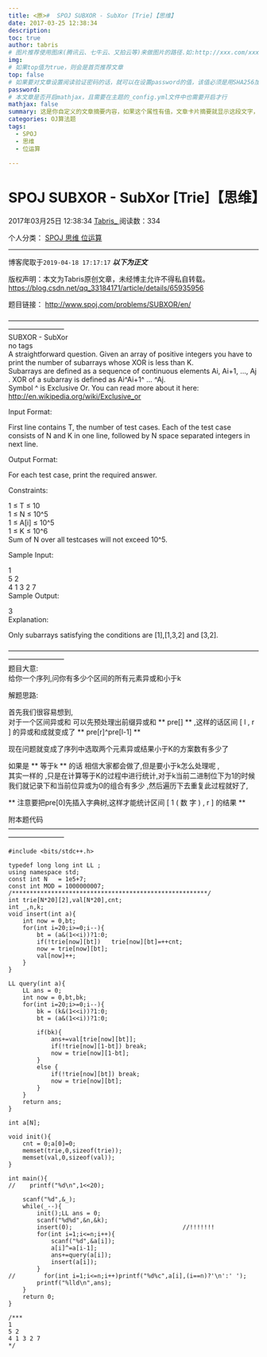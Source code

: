 ```yaml
---
title: <原>#  SPOJ SUBXOR - SubXor [Trie]【思维】
date: 2017-03-25 12:38:34
description:
toc: true
author: tabris
# 图片推荐使用图床(腾讯云、七牛云、又拍云等)来做图片的路径.如:http://xxx.com/xxx.jpg
img: 
# 如果top值为true，则会是首页推荐文章
top: false
# 如果要对文章设置阅读验证密码的话，就可以在设置password的值，该值必须是用SHA256加密后的密码，防止被他人识破
password: 
# 本文章是否开启mathjax，且需要在主题的_config.yml文件中也需要开启才行
mathjax: false
summary: 这是你自定义的文章摘要内容，如果这个属性有值，文章卡片摘要就显示这段文字，否则程序会自动截取文章的部分内容作为摘要
categories: OJ算法题
tags:
  - SPOJ
  - 思维
  - 位运算

---
```





#  SPOJ SUBXOR - SubXor [Trie]【思维】

2017年03月25日 12:38:34  [ Tabris_ ](https://me.csdn.net/qq_33184171) 阅读数：334

个人分类：  [ SPOJ ](https://blog.csdn.net/qq_33184171/article/category/6667053) [
思维 ](https://blog.csdn.net/qq_33184171/article/category/6253262) [ 位运算
](https://blog.csdn.net/qq_33184171/article/category/6121214)


--- 
 博客爬取于`2019-04-18 17:17:17`
***以下为正文***

版权声明：本文为Tabris原创文章，未经博主允许不得私自转载。
https://blog.csdn.net/qq_33184171/article/details/65935956

题目链接： [ http://www.spoj.com/problems/SUBXOR/en/
](http://www.spoj.com/problems/SUBXOR/en/)

————————————————————————————————————————————  
SUBXOR - SubXor  
no tags  
A straightforward question. Given an array of positive integers you have to
print the number of subarrays whose XOR is less than K.  
Subarrays are defined as a sequence of continuous elements Ai, Ai+1, …, Aj .
XOR of a subarray is defined as Ai^Ai+1^ … ^Aj.  
Symbol ^ is Exclusive Or. You can read more about it here:  
[ http://en.wikipedia.org/wiki/Exclusive_or
](http://en.wikipedia.org/wiki/Exclusive_or)

Input Format:

First line contains T, the number of test cases. Each of the test case
consists of N and K in one line, followed by N space separated integers in
next line.

Output Format:

For each test case, print the required answer.

Constraints:

1 ≤ T ≤ 10  
1 ≤ N ≤ 10^5  
1 ≤ A[i] ≤ 10^5  
1 ≤ K ≤ 10^6  
Sum of N over all testcases will not exceed 10^5.

Sample Input:

1  
5 2  
4 1 3 2 7  
Sample Output:

3  
Explanation:

Only subarrays satisfying the conditions are [1],[1,3,2] and [3,2].

————————————————————————————————————————————  
题目大意:  
给你一个序列,问你有多少个区间的所有元素异或和小于k

解题思路:

首先我们很容易想到,  
对于一个区间异或和 可以先预处理出前缀异或和 ** pre[] ** ,这样的话区间  [  l  ,  r  ]  的异或和成就变成了 **
pre[r]^pre[l-1] **

现在问题就变成了序列中选取两个元素异或结果小于K的方案数有多少了

如果是 ** 等于k ** 的话 相信大家都会做了,但是要小于k怎么处理呢 ,  
其实一样的 ,只是在计算等于K的过程中进行统计,对于k当前二进制位下为1的时候我们就记录下和当前位异或为0的组合有多少 ,然后遍历下去重复此过程就好了,

** 注意要把pre[0]先插入字典树,这样才能统计区间  [  1  (  数  字  )  ,  r  ]  的结果 **

附本题代码  
————————————————————————————————————————————

    
    
    #include <bits/stdc++.h>
    
    typedef long long int LL ;
    using namespace std;
    const int N   = 1e5+7;
    const int MOD = 1000000007;
    /*******************************************************/
    int trie[N*20][2],val[N*20],cnt;
    int _,n,k;
    void insert(int a){
        int now = 0,bt;
        for(int i=20;i>=0;i--){
            bt = (a&(1<<i))?1:0;
            if(!trie[now][bt])   trie[now][bt]=++cnt;
            now = trie[now][bt];
            val[now]++;
        }
    }
    
    LL query(int a){
        LL ans = 0;
        int now = 0,bt,bk;
        for(int i=20;i>=0;i--){
            bk = (k&(1<<i))?1:0;
            bt = (a&(1<<i))?1:0;
    
            if(bk){
                ans+=val[trie[now][bt]];
                if(!trie[now][1-bt]) break;
                now = trie[now][1-bt];
            }
            else {
                if(!trie[now][bt]) break;
                now = trie[now][bt];
            }
        }
        return ans;
    }
    
    int a[N];
    
    void init(){
        cnt = 0;a[0]=0;
        memset(trie,0,sizeof(trie));
        memset(val,0,sizeof(val));
    }
    
    int main(){
    //    printf("%d\n",1<<20);
    
        scanf("%d",&_);
        while(_--){
            init();LL ans = 0;
            scanf("%d%d",&n,&k);
            insert(0);                               //!!!!!!!
            for(int i=1;i<=n;i++){
                scanf("%d",&a[i]);
                a[i]^=a[i-1];
                ans+=query(a[i]);
                insert(a[i]);
            }
    //        for(int i=1;i<=n;i++)printf("%d%c",a[i],(i==n)?'\n':' ');
            printf("%lld\n",ans);
        }
        return 0;
    }
    
    /***
    1
    5 2
    4 1 3 2 7
    */
    
    
    

